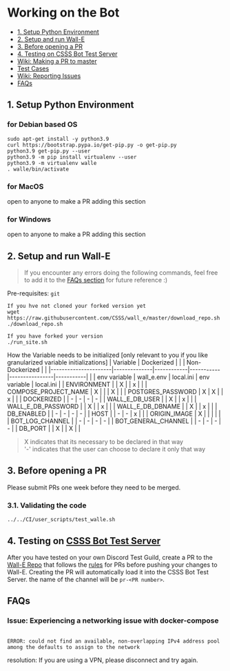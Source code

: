 # Working on the Bot

- [1. Setup Python Environment](#1-setup-python-environment)
- [2. Setup and run Wall-E](#2-setup-and-run-wall-e)
- [3. Before opening a PR](#2-setup-and-run-wall-e)
- [4. Testing on CSSS Bot Test Server](#2-setup-and-run-wall-e)
- [Wiki: Making a PR to master](https://github.com/CSSS/wall_e/wiki/3.-Making-a-PR-to-master)  
- [Test Cases](Test_Cases.md)  
- [Wiki: Reporting Issues](https://github.com/CSSS/wall_e/wiki/4.-Reporting-Issues)  
- [FAQs](#faqs)  


## 1. Setup Python Environment

### for Debian based OS
```shell
sudo apt-get install -y python3.9
curl https://bootstrap.pypa.io/get-pip.py -o get-pip.py
python3.9 get-pip.py --user
python3.9 -m pip install virtualenv --user
python3.9 -m virtualenv walle
. walle/bin/activate
```

### for MacOS
open to anyone to make a PR adding this section

### for Windows
open to anyone to make a PR adding this section

## 2. Setup and run Wall-E
>If you encounter any errors doing the following commands, feel free to add it to the [FAQs section](#faqs) for future reference :)

Pre-requisites: `git`
```shell
If you hve not cloned your forked version yet
wget https://raw.githubusercontent.com/CSSS/wall_e/master/download_repo.sh
./download_repo.sh

If you have forked your version
./run_site.sh
```

How the Variable needs to be initialized [only relevant to you if you like granularized variable initializations]
| Variable             |   Dockerized |            |           | Non-Dockerized |           |
|----------------------|--------------|------------|-----------|----------------|-----------|
|                      | env variable | wall_e.env | local.ini | env variable   | local.ini |
| ENVIRONMENT          |              |      X     |           | x              |           |
| COMPOSE_PROJECT_NAME |         X    |            |           | X              |           |
| POSTGRES_PASSWORD    |         X    |      X     |           | x              |           |
| DOCKERIZED           |              |      -     |    -      | -              |     -     |
| WALL_E_DB_USER       |              |      X     |           | x              |           |
| WALL_E_DB_PASSWORD   |              |      X     |           | x              |           |
| WALL_E_DB_DBNAME     |              |      X     |           | x              |           |
| DB_ENABLED           |              |      -     |    -      | -              |     -     |
| HOST                 |              |      -     |    -      | x              |           |
| ORIGIN_IMAGE         |        X     |            |           |                |           |
| BOT_LOG_CHANNEL      |              |      -     |    -      | -              |     -     |
| BOT_GENERAL_CHANNEL  |              |      -     |    -      | -              |     -     |
| DB_PORT              |              |      X     |           | X              |           |


> X indicates that its necessary to be declared in that way  
> '-' indicates that the user can choose to declare it only that way

## 3. Before opening a PR

Please submit PRs one week before they need to be merged.

### 3.1. Validating the code

```shell
../../CI/user_scripts/test_walle.sh
```

## 4. Testing on [CSSS Bot Test Server](https://discord.gg/85bWteC)
After you have tested on your own Discord Test Guild, create a PR to the [Wall-E Repo](https://github.com/CSSS/wall_e/pulls) that follows the [rules](https://github.com/CSSS/wall_e/wiki/3.-Making-a-PR-to-master) for PRs before pushing your changes to Wall-E. Creating the PR will automatically load it into the CSSS Bot Test Server. the name of the channel will be `pr-<PR number>`.  

## FAQs  

### Issue: Experiencing a networking issue with docker-compose

```shell

ERROR: could not find an available, non-overlapping IPv4 address pool among the defaults to assign to the network

```
resolution: If you are using a VPN, please disconnect and try again.

